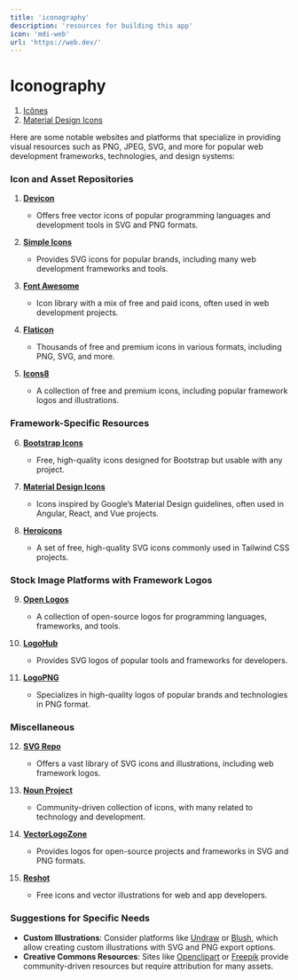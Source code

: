 ```yaml
---
title: 'iconography'
description: 'resources for building this app'
icon: 'mdi-web'
url: 'https://web.dev/'
---
```


# Iconography
1. [Icônes](https://icones.js.org/)
2. [Material Design Icons](https://pictogrammers.github.io/@mdi/font/2.0.46/)

Here are some notable websites and platforms that specialize in providing visual resources such as PNG, JPEG, SVG, and more for popular web development frameworks, technologies, and design systems:

### Icon and Asset Repositories
1. **[Devicon](https://devicon.dev/)**
   - Offers free vector icons of popular programming languages and development tools in SVG and PNG formats.

2. **[Simple Icons](https://simpleicons.org/)**
   - Provides SVG icons for popular brands, including many web development frameworks and tools.

3. **[Font Awesome](https://fontawesome.com/)**
   - Icon library with a mix of free and paid icons, often used in web development projects.

4. **[Flaticon](https://www.flaticon.com/)**
   - Thousands of free and premium icons in various formats, including PNG, SVG, and more.

5. **[Icons8](https://icons8.com/)**
   - A collection of free and premium icons, including popular framework logos and illustrations.

### Framework-Specific Resources
6. **[Bootstrap Icons](https://icons.getbootstrap.com/)**
   - Free, high-quality icons designed for Bootstrap but usable with any project.

7. **[Material Design Icons](https://materialdesignicons.com/)**
   - Icons inspired by Google’s Material Design guidelines, often used in Angular, React, and Vue projects.

8. **[Heroicons](https://heroicons.com/)**
   - A set of free, high-quality SVG icons commonly used in Tailwind CSS projects.

### Stock Image Platforms with Framework Logos
9. **[Open Logos](https://openlogos.org/)**
   - A collection of open-source logos for programming languages, frameworks, and tools.

10. **[LogoHub](https://logohub.io/)**
    - Provides SVG logos of popular tools and frameworks for developers.

11. **[LogoPNG](https://logopng.com/)**
    - Specializes in high-quality logos of popular brands and technologies in PNG format.

### Miscellaneous
12. **[SVG Repo](https://www.svgrepo.com/)**
    - Offers a vast library of SVG icons and illustrations, including web framework logos.

13. **[Noun Project](https://thenounproject.com/)**
    - Community-driven collection of icons, with many related to technology and development.

14. **[VectorLogoZone](https://www.vectorlogo.zone/)**
    - Provides logos for open-source projects and frameworks in SVG and PNG formats.

15. **[Reshot](https://www.reshot.com/)**
    - Free icons and vector illustrations for web and app developers.

### Suggestions for Specific Needs
- **Custom Illustrations**: Consider platforms like [Undraw](https://undraw.co/) or [Blush](https://blush.design/), which allow creating custom illustrations with SVG and PNG export options.
- **Creative Commons Resources**: Sites like [Openclipart](https://openclipart.org/) or [Freepik](https://www.freepik.com/) provide community-driven resources but require attribution for many assets.
